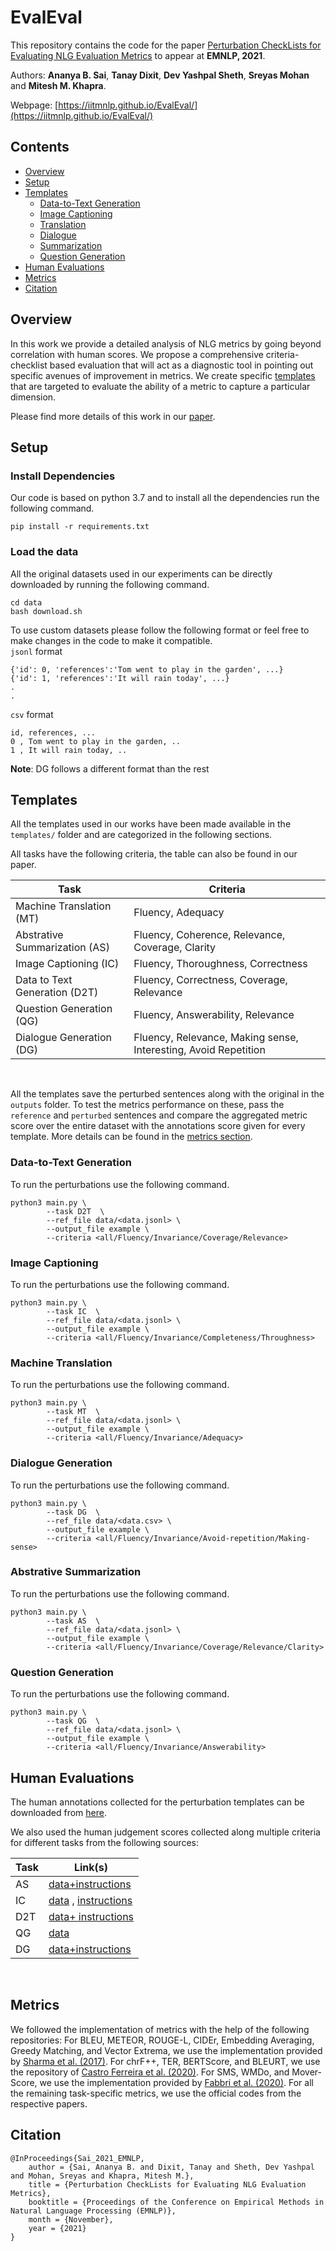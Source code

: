 # EvalEval

This repository contains the code for the paper [Perturbation CheckLists for Evaluating NLG Evaluation Metrics](https://arxiv.org/abs/2109.05771) to appear at **EMNLP, 2021**.

Authors: **Ananya B. Sai**, **Tanay Dixit**, **Dev Yashpal Sheth**, **Sreyas Mohan** and **Mitesh M. Khapra**.

Webpage: [https://iitmnlp.github.io/EvalEval/](https://iitmnlp.github.io/EvalEval/)

## Contents

- [Overview](#overview)
- [Setup](#setup)
- [Templates](#templates)
  - [Data-to-Text Generation](#data-to-text-generation)
  - [Image Captioning](#image-captioning)
  - [Translation](#translation)
  - [Dialogue](#dialogue)
  - [Summarization](#Summarization)
  - [Question Generation](#question-generation)
- [Human Evaluations](#human-evaluations)
- [Metrics](#metircs)
- [Citation](#citation)

## Overview

In this work we provide a detailed analysis of NLG metrics by going beyond correlation with human scores. We propose a comprehensive criteria-checklist based evaluation that will act as a diagnostic tool in pointing out specific avenues of improvement in metrics. We create specific [templates](#templates) that are targeted to evaluate the ability of a metric to capture a particular dimension. <br>

Please find more details of this work in our [paper](https://arxiv.org/abs/2109.05771).

## Setup

### Install Dependencies

Our code is based on python 3.7 and to install all the dependencies run the following command. <br>

```
pip install -r requirements.txt
```
### Load the data

All the original datasets used in our experiments can be directly downloaded by running the following command.

```
cd data
bash download.sh
```

To use custom datasets please follow the following format or feel free to make changes in the code to make it compatible. <br>
`jsonl` format
```
{'id': 0, 'references':'Tom went to play in the garden', ...}
{'id': 1, 'references':'It will rain today', ...}
.
.

```
`csv` format
```
id, references, ...
0 , Tom went to play in the garden, ..
1 , It will rain today, ..
```

**Note**:  DG follows a different format than the rest

## Templates

All the templates used in our works have been made available in the `templates/` folder and are categorized in the following sections. <br>

All tasks have the following criteria, the table can also be found in our paper.

| Task| Criteria |
| -----| ------| 
| Machine Translation (MT) | Fluency, Adequacy |
| Abstrative Summarization (AS)| Fluency, Coherence, Relevance, Coverage, Clarity |
| Image Captioning (IC)| Fluency, Thoroughness, Correctness |
| Data to Text Generation (D2T)| Fluency, Correctness, Coverage, Relevance |
| Question Generation (QG)| Fluency, Answerability, Relevance |
| Dialogue Generation (DG)| Fluency, Relevance, Making sense, Interesting, Avoid Repetition |

<br> 

All the templates save the perturbed sentences along with the original in the `outputs` folder. To test the metrics performance on these, pass the `reference` and `perturbed` sentences and compare the aggregated metric score over the entire dataset with the annotations score given for every template. More details can be found in the [metrics section](#metrics).
<br> 

### Data-to-Text Generation
To run the perturbations use the following command.
```
python3 main.py \
        --task D2T  \
        --ref_file data/<data.jsonl> \
        --output_file example \
        --criteria <all/Fluency/Invariance/Coverage/Relevance>
```

### Image Captioning

To run the perturbations use the following command.
```
python3 main.py \
        --task IC  \
        --ref_file data/<data.jsonl> \
        --output_file example \
        --criteria <all/Fluency/Invariance/Completeness/Throughness>
```
### Machine Translation

To run the perturbations use the following command.
```
python3 main.py \
        --task MT  \
        --ref_file data/<data.jsonl> \
        --output_file example \
        --criteria <all/Fluency/Invariance/Adequacy>
```

### Dialogue Generation

To run the perturbations use the following command.
```
python3 main.py \
        --task DG  \
        --ref_file data/<data.csv> \
        --output_file example \
        --criteria <all/Fluency/Invariance/Avoid-repetition/Making-sense>
```

### Abstrative Summarization

To run the perturbations use the following command.
```
python3 main.py \
        --task AS  \
        --ref_file data/<data.jsonl> \
        --output_file example \
        --criteria <all/Fluency/Invariance/Coverage/Relevance/Clarity>
```

### Question Generation

To run the perturbations use the following command.
```
python3 main.py \
        --task QG  \
        --ref_file data/<data.jsonl> \
        --output_file example \
        --criteria <all/Fluency/Invariance/Answerability>
```

## Human Evaluations

The human annotations collected for the perturbation templates can be downloaded from [here](https://drive.google.com/drive/folders/1UCyPb5FM-VPggwYwsRY4d7_nNseK8ZFM?usp=sharing).

We also used the human judgement scores collected along multiple criteria for different tasks from the following sources: <br>

| Task| Link(s) |
| -----| ------| 
| AS| [data+instructions](https://github.com/Yale-LILY/SummEval#human-annotations) |
| IC| [data](https://www.dropbox.com/s/z1l4o3j0gj8yyp8/AMT_eval.zip?dl=0) , [instructions](https://imagesdg.wordpress.com/image-to-scene-description-graph/) |
| D2T| [data+ instructions](https://github.com/WebNLG/challenge-2020/tree/main/evaluation/human-evaluation/results) |
| QG| [data](https://github.com/PrekshaNema25/Answerability-Metric/tree/master/annotated-questions) |
| DG| [data+instructions](https://github.com/facebookresearch/ParlAI/tree/controllable_dialogue_archive/projects/controllable_dialogue) |

<br> 


## Metrics

We followed the implementation of metrics with the help of the following repositories:
 For BLEU, METEOR, ROUGE-L, CIDEr, Embedding Averaging, Greedy Matching, and Vector Extrema, we use the implementation provided by [Sharma et al. (2017)](https://github.com/Maluuba/nlg-eval). For chrF++, TER, BERTScore, and BLEURT, we use the repository of [Castro Ferreira et al. (2020)](https://github.com/WebNLG/GenerationEval).  For SMS, WMDo, and Mover-Score, we use the implementation provided by [Fabbri et al. (2020)](https://github.com/Yale-LILY/SummEval). For all the remaining task-specific metrics, we use the official codes from the respective papers.

## Citation

```
@InProceedings{Sai_2021_EMNLP,
    author = {Sai, Ananya B. and Dixit, Tanay and Sheth, Dev Yashpal and Mohan, Sreyas and Khapra, Mitesh M.},
    title = {Perturbation CheckLists for Evaluating NLG Evaluation Metrics},
    booktitle = {Proceedings of the Conference on Empirical Methods in Natural Language Processing (EMNLP)},
    month = {November},
    year = {2021}
}
```

